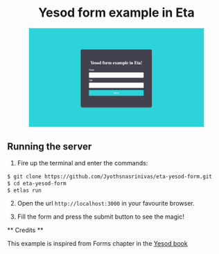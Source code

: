 <h1 align="center">Yesod form example in Eta</h1>

<p align="center">
  <img src="./resources/eta-yesod-form.png" width="80%" />
</p>

## Running the server

1) Fire up the terminal and enter the commands:

  ```
  $ git clone https://github.com/Jyothsnasrinivas/eta-yesod-form.git
  $ cd eta-yesod-form
  $ etlas run
  ```

2) Open the url `http://localhost:3000` in your favourite browser.

3) Fill the form and press the submit button to see the magic!

** Credits **

This example is inspired from Forms chapter in the [Yesod book](https://www.yesodweb.com/book/forms)
